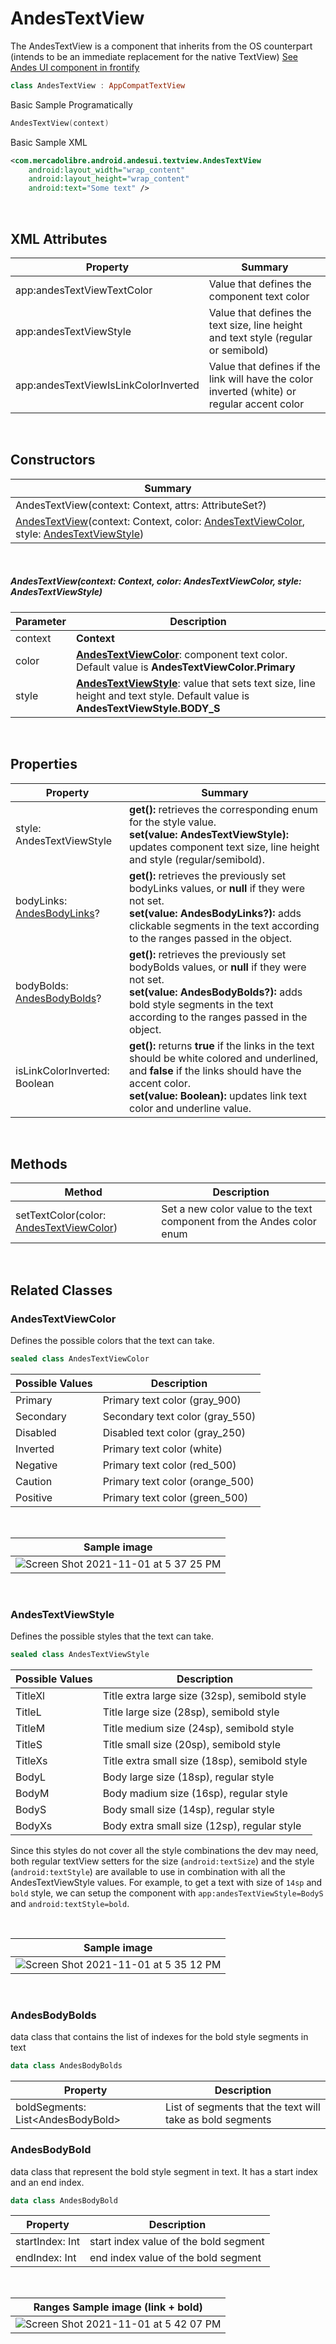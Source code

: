 # AndesTextView

The AndesTextView is a component that inherits from the OS counterpart (intends to be an immediate replacement for the native TextView)
[See Andes UI component in frontify](https://company-161429.frontify.com/d/kxHCRixezmfK/n-a#/foundations/typography)

```kotlin
class AndesTextView : AppCompatTextView
```

Basic Sample Programatically

```kotlin
AndesTextView(context)
```
Basic Sample XML

```xml
<com.mercadolibre.android.andesui.textview.AndesTextView
    android:layout_width="wrap_content"
    android:layout_height="wrap_content"
    android:text="Some text" />
```
<br/>

## XML Attributes
| Property | Summary |
| -------- | ------- |
| app:andesTextViewTextColor | Value that defines the component text color |
| app:andesTextViewStyle | Value that defines the text size, line height and text style (regular or semibold) |
| app:andesTextViewIsLinkColorInverted | Value that defines if the link will have the color inverted (white) or regular accent color |

<br/>

## Constructors
| Summary |
| --- |
| AndesTextView(context: Context, attrs: AttributeSet?) |
| [AndesTextView](#andestextviewcontext-context-color-andestextviewcolor-style-andestextviewstyle)(context: Context, color: [AndesTextViewColor](#andestextviewcolor), style: [AndesTextViewStyle](#andestextviewstyle))|

<br/>

##### AndesTextView(context: Context, color: AndesTextViewColor, style: AndesTextViewStyle)
| Parameter | Description |
| -------- | ------- |
| context | **Context**|
| color | **[AndesTextViewColor](#andestextviewcolor)**: component text color. Default value is **AndesTextViewColor.Primary** |
| style | **[AndesTextViewStyle](#andestextviewstyle)**: value that sets text size, line height and text style. Default value is **AndesTextViewStyle.BODY_S** |

<br/>

## Properties
| Property | Summary |
| -------- | ------- |
| style: AndesTextViewStyle | **get():** retrieves the corresponding enum for the style value. <br/> **set(value: AndesTextViewStyle):** updates component text size, line height and style (regular/semibold). |
| bodyLinks: [AndesBodyLinks](https://github.com/mercadolibre/fury_andesui-android/blob/master/docs/guide/message/AndesMessage.md#andesbodylinks)? | **get():** retrieves the previously set bodyLinks values, or **null** if they were not set. <br/> **set(value: AndesBodyLinks?):** adds clickable segments in the text according to the ranges passed in the object. |
| bodyBolds: [AndesBodyBolds](#andesbodybolds)? | **get():** retrieves the previously set bodyBolds values, or **null** if they were not set. <br/> **set(value: AndesBodyBolds?):** adds bold style segments in the text according to the ranges passed in the object. |
| isLinkColorInverted: Boolean | **get():** returns **true** if the links in the text should be white colored and underlined, and **false** if the links should have the accent color. <br/> **set(value: Boolean):** updates link text color and underline value. |

<br/>

## Methods
| Method | Description |
| -- | -- |
| setTextColor(color: [AndesTextViewColor](#andestextviewcolor))| Set a new color value to the text component from the Andes color enum |

<br/>

## Related Classes

### AndesTextViewColor
Defines the possible colors that the text can take.
```kotlin
sealed class AndesTextViewColor
```
| Possible Values | Description |
| ----------- | ----------- |
| Primary | Primary text color (gray_900) |
| Secondary | Secondary text color (gray_550) |
| Disabled | Disabled text color (gray_250) |
| Inverted | Primary text color (white) |
| Negative | Primary text color (red_500) |
| Caution | Primary text color (orange_500) |
| Positive | Primary text color (green_500) |

<br/>

| Sample image |
| - |
| ![Screen Shot 2021-11-01 at 5 37 25 PM](https://user-images.githubusercontent.com/81258246/139738636-afe74f97-5346-447c-9fa7-68263f6fc6bf.png) |


<br/>

### AndesTextViewStyle
Defines the possible styles that the text can take.
```kotlin
sealed class AndesTextViewStyle
```
| Possible Values | Description |
| ----------- | ----------- |
| TitleXl | Title extra large size (32sp), semibold style |
| TitleL | Title large size (28sp), semibold style |
| TitleM | Title medium size (24sp), semibold style |
| TitleS | Title small size (20sp), semibold style |
| TitleXs | Title extra small size (18sp), semibold style |
| BodyL | Body large size (18sp), regular style |
| BodyM | Body madium size (16sp), regular style |
| BodyS | Body small size (14sp), regular style |
| BodyXs | Body extra small size (12sp), regular style |

Since this styles do not cover all the style combinations the dev may need, both regular textView setters for the size
(`android:textSize`) and the style (`android:textStyle`) are available to use in combination with all the
AndesTextViewStyle values. For example, to get a text with size of `14sp` and `bold` style, we can setup the
component with `app:andesTextViewStyle=BodyS` and `android:textStyle=bold`.

<br/>

| Sample image |
| - |
| ![Screen Shot 2021-11-01 at 5 35 12 PM](https://user-images.githubusercontent.com/81258246/139738428-330bfb81-3536-49a6-9616-4c78216358fe.png) |

<br/>

### AndesBodyBolds
data class that contains the list of indexes for the bold style segments in text
```kotlin
data class AndesBodyBolds
```
| Property | Description |
| ----------- | ----------- |
| boldSegments: List&lt;AndesBodyBold> | List of segments that the text will take as bold segments |

### AndesBodyBold
data class that represent the bold style segment in text. It has a start index and an end index.
```kotlin
data class AndesBodyBold
```
| Property | Description |
| ----------- | ----------- |
| startIndex: Int | start index value of the bold segment |
| endIndex: Int | end index value of the bold segment |

<br/>

| Ranges Sample image (link + bold) |
| - |
| ![Screen Shot 2021-11-01 at 5 42 07 PM](https://user-images.githubusercontent.com/81258246/139739241-d23bc6af-5b80-4d76-83a1-941c56738056.png) |
